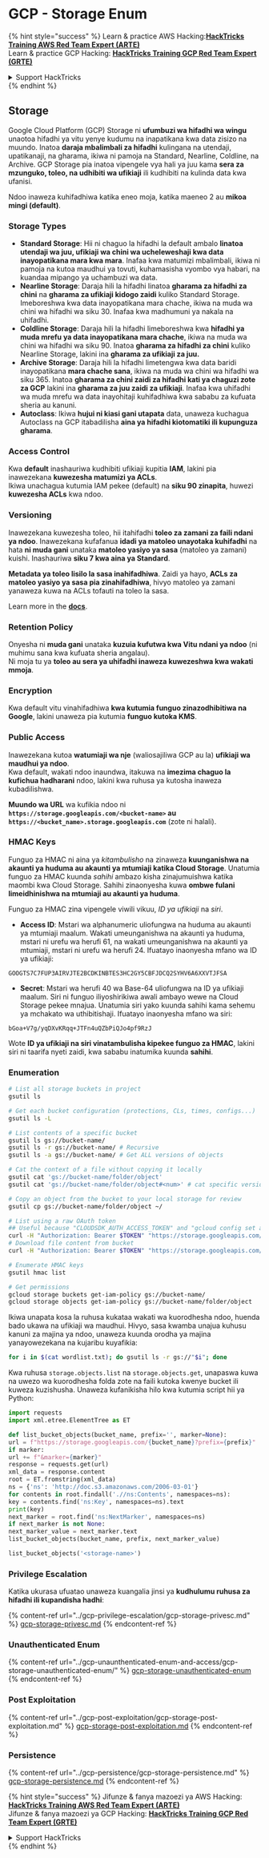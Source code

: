 # GCP - Storage Enum

{% hint style="success" %}
Learn & practice AWS Hacking:<img src="../../../.gitbook/assets/image (1).png" alt="" data-size="line">[**HackTricks Training AWS Red Team Expert (ARTE)**](https://training.hacktricks.xyz/courses/arte)<img src="../../../.gitbook/assets/image (1).png" alt="" data-size="line">\
Learn & practice GCP Hacking: <img src="../../../.gitbook/assets/image (2).png" alt="" data-size="line">[**HackTricks Training GCP Red Team Expert (GRTE)**<img src="../../../.gitbook/assets/image (2).png" alt="" data-size="line">](https://training.hacktricks.xyz/courses/grte)

<details>

<summary>Support HackTricks</summary>

* Check the [**subscription plans**](https://github.com/sponsors/carlospolop)!
* **Join the** 💬 [**Discord group**](https://discord.gg/hRep4RUj7f) or the [**telegram group**](https://t.me/peass) or **follow** us on **Twitter** 🐦 [**@hacktricks\_live**](https://twitter.com/hacktricks\_live)**.**
* **Share hacking tricks by submitting PRs to the** [**HackTricks**](https://github.com/carlospolop/hacktricks) and [**HackTricks Cloud**](https://github.com/carlospolop/hacktricks-cloud) github repos.

</details>
{% endhint %}

## Storage

Google Cloud Platform (GCP) Storage ni **ufumbuzi wa hifadhi wa wingu** unaotoa hifadhi ya vitu yenye kudumu na inapatikana kwa data zisizo na muundo. Inatoa **daraja mbalimbali za hifadhi** kulingana na utendaji, upatikanaji, na gharama, ikiwa ni pamoja na Standard, Nearline, Coldline, na Archive. GCP Storage pia inatoa vipengele vya hali ya juu kama **sera za mzunguko, toleo, na udhibiti wa ufikiaji** ili kudhibiti na kulinda data kwa ufanisi.

Ndoo inaweza kuhifadhiwa katika eneo moja, katika maeneo 2 au **mikoa mingi (default)**.

### Storage Types

* **Standard Storage**: Hii ni chaguo la hifadhi la default ambalo **linatoa utendaji wa juu, ufikiaji wa chini wa ucheleweshaji kwa data inayopatikana mara kwa mara**. Inafaa kwa matumizi mbalimbali, ikiwa ni pamoja na kutoa maudhui ya tovuti, kuhamasisha vyombo vya habari, na kuandaa mipango ya uchambuzi wa data.
* **Nearline Storage**: Daraja hili la hifadhi linatoa **gharama za hifadhi za chini** na **gharama za ufikiaji kidogo zaidi** kuliko Standard Storage. Imeboreshwa kwa data inayopatikana mara chache, ikiwa na muda wa chini wa hifadhi wa siku 30. Inafaa kwa madhumuni ya nakala na uhifadhi.
* **Coldline Storage**: Daraja hili la hifadhi limeboreshwa kwa **hifadhi ya muda mrefu ya data inayopatikana mara chache**, ikiwa na muda wa chini wa hifadhi wa siku 90. Inatoa **gharama za hifadhi za chini** kuliko Nearline Storage, lakini ina **gharama za ufikiaji za juu.**
* **Archive Storage**: Daraja hili la hifadhi limetengwa kwa data baridi inayopatikana **mara chache sana**, ikiwa na muda wa chini wa hifadhi wa siku 365. Inatoa **gharama za chini zaidi za hifadhi kati ya chaguzi zote za GCP** lakini ina **gharama za juu zaidi za ufikiaji**. Inafaa kwa uhifadhi wa muda mrefu wa data inayohitaji kuhifadhiwa kwa sababu za kufuata sheria au kanuni.
* **Autoclass**: Ikiwa **hujui ni kiasi gani utapata** data, unaweza kuchagua Autoclass na GCP itabadilisha **aina ya hifadhi kiotomatiki ili kupunguza gharama**.

### Access Control

Kwa **default** inashauriwa kudhibiti ufikiaji kupitia **IAM**, lakini pia inawezekana **kuwezesha matumizi ya ACLs**.\
Ikiwa unachagua kutumia IAM pekee (default) na **siku 90 zinapita**, huwezi **kuwezesha ACLs** kwa ndoo.

### Versioning

Inawezekana kuwezesha toleo, hii itahifadhi **toleo za zamani za faili ndani ya ndoo**. Inawezekana kufafanua **idadi ya matoleo unayotaka kuhifadhi** na hata **ni muda gani** unataka **matoleo yasiyo ya sasa** (matoleo ya zamani) kuishi. Inashauriwa **siku 7 kwa aina ya Standard**.

**Metadata ya toleo lisilo la sasa inahifadhiwa**. Zaidi ya hayo, **ACLs za matoleo yasiyo ya sasa pia zinahifadhiwa**, hivyo matoleo ya zamani yanaweza kuwa na ACLs tofauti na toleo la sasa.

Learn more in the [**docs**](https://cloud.google.com/storage/docs/object-versioning).

### Retention Policy

Onyesha ni **muda gani** unataka **kuzuia kufutwa kwa Vitu ndani ya ndoo** (ni muhimu sana kwa kufuata sheria angalau).\
Ni moja tu ya **toleo au sera ya uhifadhi inaweza kuwezeshwa kwa wakati mmoja**.

### Encryption

Kwa default vitu vinahifadhiwa **kwa kutumia funguo zinazodhibitiwa na Google**, lakini unaweza pia kutumia **funguo kutoka KMS**.

### Public Access

Inawezekana kutoa **watumiaji wa nje** (waliosajiliwa GCP au la) **ufikiaji wa maudhui ya ndoo**.\
Kwa default, wakati ndoo inaundwa, itakuwa na **imezima chaguo la kufichua hadharani** ndoo, lakini kwa ruhusa ya kutosha inaweza kubadilishwa.

**Muundo wa URL** wa kufikia ndoo ni **`https://storage.googleapis.com/<bucket-name>` au `https://<bucket_name>.storage.googleapis.com`** (zote ni halali).

### HMAC Keys

Funguo za HMAC ni aina ya _kitambulisho_ na zinaweza **kuunganishwa na akaunti ya huduma au akaunti ya mtumiaji katika Cloud Storage**. Unatumia funguo za HMAC kuunda _sahihi_ ambazo kisha zinajumuishwa katika maombi kwa Cloud Storage. Sahihi zinaonyesha kuwa **ombwe fulani limeidhinishwa na mtumiaji au akaunti ya huduma**.

Funguo za HMAC zina vipengele viwili vikuu, _ID ya ufikiaji_ na _siri_.

*   **Access ID**: Mstari wa alphanumeric uliofungwa na huduma au akaunti ya mtumiaji maalum. Wakati umeunganishwa na akaunti ya huduma, mstari ni urefu wa herufi 61, na wakati umeunganishwa na akaunti ya mtumiaji, mstari ni urefu wa herufi 24. Ifuatayo inaonyesha mfano wa ID ya ufikiaji:

`GOOGTS7C7FUP3AIRVJTE2BCDKINBTES3HC2GY5CBFJDCQ2SYHV6A6XXVTJFSA`
*   **Secret**: Mstari wa herufi 40 wa Base-64 uliofungwa na ID ya ufikiaji maalum. Siri ni funguo iliyoshirikiwa awali ambayo wewe na Cloud Storage pekee mnajua. Unatumia siri yako kuunda sahihi kama sehemu ya mchakato wa uthibitishaji. Ifuatayo inaonyesha mfano wa siri:

`bGoa+V7g/yqDXvKRqq+JTFn4uQZbPiQJo4pf9RzJ`

Wote **ID ya ufikiaji na siri vinatambulisha kipekee funguo za HMAC**, lakini siri ni taarifa nyeti zaidi, kwa sababu inatumika kuunda **sahihi**.

### Enumeration
```bash
# List all storage buckets in project
gsutil ls

# Get each bucket configuration (protections, CLs, times, configs...)
gsutil ls -L

# List contents of a specific bucket
gsutil ls gs://bucket-name/
gsutil ls -r gs://bucket-name/ # Recursive
gsutil ls -a gs://bucket-name/ # Get ALL versions of objects

# Cat the context of a file without copying it locally
gsutil cat 'gs://bucket-name/folder/object'
gsutil cat 'gs://bucket-name/folder/object#<num>' # cat specific version

# Copy an object from the bucket to your local storage for review
gsutil cp gs://bucket-name/folder/object ~/

# List using a raw OAuth token
## Useful because "CLOUDSDK_AUTH_ACCESS_TOKEN" and "gcloud config set auth/access_token_file" doesn't work with gsutil
curl -H "Authorization: Bearer $TOKEN" "https://storage.googleapis.com/storage/v1/b/<storage-name>/o"
# Download file content from bucket
curl -H "Authorization: Bearer $TOKEN" "https://storage.googleapis.com/storage/v1/b/supportstorage-58249/o/flag.txt?alt=media" --output -

# Enumerate HMAC keys
gsutil hmac list

# Get permissions
gcloud storage buckets get-iam-policy gs://bucket-name/
gcloud storage objects get-iam-policy gs://bucket-name/folder/object
```
Ikiwa unapata kosa la ruhusa kukataa wakati wa kuorodhesha ndoo, huenda bado ukawa na ufikiaji wa maudhui. Hivyo, sasa kwamba unajua kuhusu kanuni za majina ya ndoo, unaweza kuunda orodha ya majina yanayowezekana na kujaribu kuyafikia:
```bash
for i in $(cat wordlist.txt); do gsutil ls -r gs://"$i"; done
```
Kwa ruhusa `storage.objects.list` na `storage.objects.get`, unapaswa kuwa na uwezo wa kuorodhesha folda zote na faili kutoka kwenye bucket ili kuweza kuzishusha. Unaweza kufanikisha hilo kwa kutumia script hii ya Python:
```python
import requests
import xml.etree.ElementTree as ET

def list_bucket_objects(bucket_name, prefix='', marker=None):
url = f"https://storage.googleapis.com/{bucket_name}?prefix={prefix}"
if marker:
url += f"&marker={marker}"
response = requests.get(url)
xml_data = response.content
root = ET.fromstring(xml_data)
ns = {'ns': 'http://doc.s3.amazonaws.com/2006-03-01'}
for contents in root.findall('.//ns:Contents', namespaces=ns):
key = contents.find('ns:Key', namespaces=ns).text
print(key)
next_marker = root.find('ns:NextMarker', namespaces=ns)
if next_marker is not None:
next_marker_value = next_marker.text
list_bucket_objects(bucket_name, prefix, next_marker_value)

list_bucket_objects('<storage-name>')
```
### Privilege Escalation

Katika ukurasa ufuatao unaweza kuangalia jinsi ya **kudhulumu ruhusa za hifadhi ili kupandisha hadhi**:

{% content-ref url="../gcp-privilege-escalation/gcp-storage-privesc.md" %}
[gcp-storage-privesc.md](../gcp-privilege-escalation/gcp-storage-privesc.md)
{% endcontent-ref %}

### Unauthenticated Enum

{% content-ref url="../gcp-unaunthenticated-enum-and-access/gcp-storage-unauthenticated-enum/" %}
[gcp-storage-unauthenticated-enum](../gcp-unaunthenticated-enum-and-access/gcp-storage-unauthenticated-enum/)
{% endcontent-ref %}

### Post Exploitation

{% content-ref url="../gcp-post-exploitation/gcp-storage-post-exploitation.md" %}
[gcp-storage-post-exploitation.md](../gcp-post-exploitation/gcp-storage-post-exploitation.md)
{% endcontent-ref %}

### Persistence

{% content-ref url="../gcp-persistence/gcp-storage-persistence.md" %}
[gcp-storage-persistence.md](../gcp-persistence/gcp-storage-persistence.md)
{% endcontent-ref %}

{% hint style="success" %}
Jifunze & fanya mazoezi ya AWS Hacking:<img src="../../../.gitbook/assets/image (1).png" alt="" data-size="line">[**HackTricks Training AWS Red Team Expert (ARTE)**](https://training.hacktricks.xyz/courses/arte)<img src="../../../.gitbook/assets/image (1).png" alt="" data-size="line">\
Jifunze & fanya mazoezi ya GCP Hacking: <img src="../../../.gitbook/assets/image (2).png" alt="" data-size="line">[**HackTricks Training GCP Red Team Expert (GRTE)**<img src="../../../.gitbook/assets/image (2).png" alt="" data-size="line">](https://training.hacktricks.xyz/courses/grte)

<details>

<summary>Support HackTricks</summary>

* Angalia [**mpango wa usajili**](https://github.com/sponsors/carlospolop)!
* **Jiunge na** 💬 [**kikundi cha Discord**](https://discord.gg/hRep4RUj7f) au [**kikundi cha telegram**](https://t.me/peass) au **tufuatilie** kwenye **Twitter** 🐦 [**@hacktricks\_live**](https://twitter.com/hacktricks\_live)**.**
* **Shiriki mbinu za hacking kwa kuwasilisha PRs kwa** [**HackTricks**](https://github.com/carlospolop/hacktricks) na [**HackTricks Cloud**](https://github.com/carlospolop/hacktricks-cloud) repos za github.

</details>
{% endhint %}
